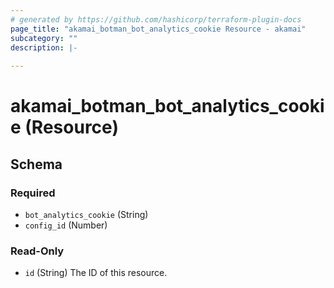 ```yaml
---
# generated by https://github.com/hashicorp/terraform-plugin-docs
page_title: "akamai_botman_bot_analytics_cookie Resource - akamai"
subcategory: ""
description: |-
  
---
```


# akamai_botman_bot_analytics_cookie (Resource)





<!-- schema generated by tfplugindocs -->
## Schema

### Required

- `bot_analytics_cookie` (String)
- `config_id` (Number)

### Read-Only

- `id` (String) The ID of this resource.
